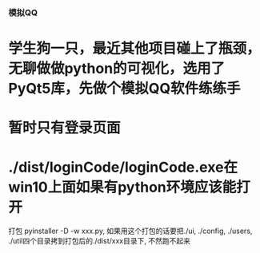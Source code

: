 ### 模拟QQ
# 学生狗一只，最近其他项目碰上了瓶颈，无聊做做python的可视化，选用了PyQt5库，先做个模拟QQ软件练练手
# 暂时只有登录页面
# ./dist/loginCode/loginCode.exe在win10上面如果有python环境应该能打开



打包 pyinstaller -D -w xxx.py, 如果用这个打包的话要把./ui, ./config, ./users, ./util四个目录拷到打包后的./dist/xxx目录下, 不然跑不起来

